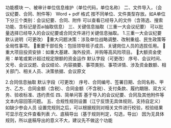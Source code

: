 功能模块
一、被审计单位信息维护（单位代码，单位名称）
二、文件导入，（会议纪要、合同、附件等）
Word + pdf 格式
按不同单位、文件类型存放。如A单位下分三个类别：会议纪要、合同、附件
可以查看已经导入的文件（含筛选、搜索功能、含标记是否ai抽取信息）
三、关键信息抽取（三重一大会议纪要）
可以批量选择已经导入的会议纪要或合同文件进行关键信息抽取。
1.三重一大会议纪要
默认说明（可更改）
重大问题决策：涉及单位战略调整、改制重组、民生政策等全局性事项。
重要干部任免：包括领导班子成员、关键岗位人员的选拔任用。
重大项目投资安排：如重大基建、海外投资、并购等高风险项目。
大额资金使用：单笔或累计超过规定限额的资金运作
默认字段（可更改）
序号、会议时间、文号、会议议题、会议结论、内容摘要、事项类别、事项详情、涉及资金数额、相关部门、相关人员、决策依据、会议原文

2.合同信息抽取
默认字段（可更改）
序号、合同编号、签署日期、合同名称、甲方、乙方、合同金额（含税）、合同金额（不含税）、支付条款、履约期限、双方义务、验收标准、违约责任
四、简单问答
基于导入的会议纪要、合同及其他附件等文本内容回答问题。
五、合规性规则设置（江宁反馈无具体规则，支持自定义）
如缺少参会人员
	设置完规则之后，可以根据规则对相关文件进行校验，校验结果可显示在文件查看列表
六、底稿导出（基于规则判定，勾选，导出）
因为无具体规则，所以底稿导出的意义不大，建议先不做这个功能
	